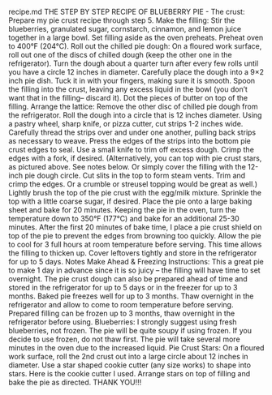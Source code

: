 recipe.md
THE STEP BY STEP RECIPE OF BLUEBERRY PIE -
The crust: Prepare my pie crust recipe through step 5.
Make the filling: Stir the blueberries, granulated sugar, cornstarch, cinnamon, and lemon juice together in a large bowl. Set filling aside as the oven preheats.
Preheat oven to 400°F (204°C).
Roll out the chilled pie dough: On a floured work surface, roll out one of the discs of chilled dough (keep the other one in the refrigerator). Turn the dough about a quarter turn after every few rolls until you have a circle 12 inches in diameter. Carefully place the dough into a 9×2 inch pie dish. Tuck it in with your fingers, making sure it is smooth. Spoon the filling into the crust, leaving any excess liquid in the bowl (you don’t want that in the filling– discard it). Dot the pieces of butter on top of the filling.
Arrange the lattice: Remove the other disc of chilled pie dough from the refrigerator. Roll the dough into a circle that is 12 inches diameter. Using a pastry wheel, sharp knife, or pizza cutter, cut strips 1-2 inches wide. Carefully thread the strips over and under one another, pulling back strips as necessary to weave. Press the edges of the strips into the bottom pie crust edges to seal. Use a small knife to trim off excess dough. Crimp the edges with a fork, if desired. (Alternatively, you can top with pie crust stars, as pictured above. See notes below. Or simply cover the filling with the 12-inch pie dough circle. Cut slits in the top to form steam vents. Trim and crimp the edges. Or a crumble or streusel topping would be great as well.)
Lightly brush the top of the pie crust with the egg/milk mixture. Sprinkle the top with a little coarse sugar, if desired.
Place the pie onto a large baking sheet and bake for 20 minutes. Keeping the pie in the oven, turn the temperature down to 350°F (177°C) and bake for an additional 25-30 minutes. After the first 20 minutes of bake time, I place a pie crust shield on top of the pie to prevent the edges from browning too quickly.
Allow the pie to cool for 3 full hours at room temperature before serving. This time allows the filling to thicken up. Cover leftovers tightly and store in the refrigerator for up to 5 days.
Notes
Make Ahead & Freezing Instructions: This a great pie to make 1 day in advance since it is so juicy – the filling will have time to set overnight. The pie crust dough can also be prepared ahead of time and stored in the refrigerator for up to 5 days or in the freezer for up to 3 months. Baked pie freezes well for up to 3 months. Thaw overnight in the refrigerator and allow to come to room temperature before serving. Prepared filling can be frozen up to 3 months, thaw overnight in the refrigerator before using.
Blueberries: I strongly suggest using fresh blueberries, not frozen. The pie will be quite soupy if using frozen. If you decide to use frozen, do not thaw first. The pie will take several more minutes in the oven due to the increased liquid.
Pie Crust Stars: On a floured work surface, roll the 2nd crust out into a large circle about 12 inches in diameter. Use a star shaped cookie cutter (any size works) to shape into stars. Here is the cookie cutter I used. Arrange stars on top of filling and bake the pie as directed.
THANK YOU!!!